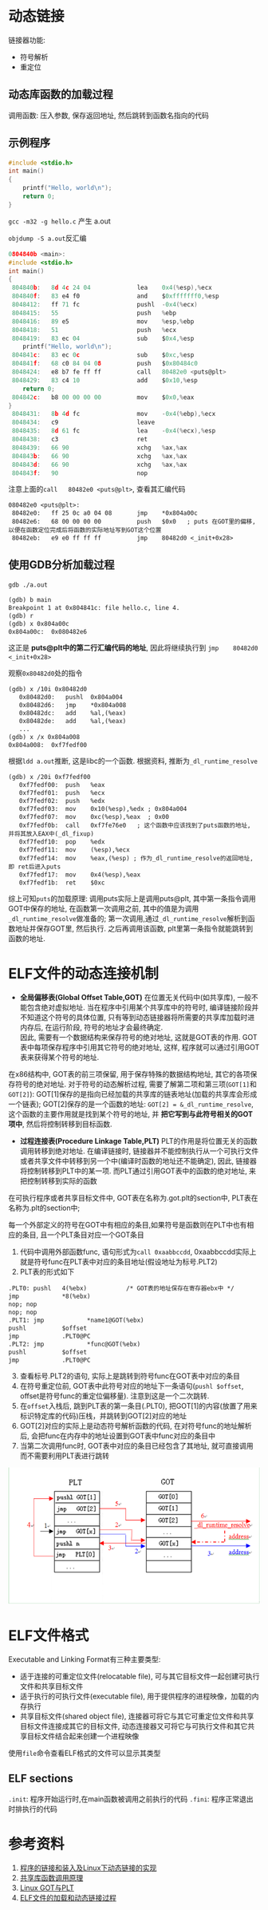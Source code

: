 # 动态链接
链接器功能:
   * 符号解析
   * 重定位

## 动态库函数的加载过程

调用函数: 压入参数, 保存返回地址, 然后跳转到函数名指向的代码

## 示例程序
```c
#include <stdio.h>
int main()
{
    printf("Hello, world\n");
    return 0;
}
```

`gcc -m32 -g hello.c` 产生 a.out

`objdump -S a.out`反汇编

```c
0804840b <main>:
#include <stdio.h>
int main()
{
 804840b:	8d 4c 24 04          	lea    0x4(%esp),%ecx
 804840f:	83 e4 f0             	and    $0xfffffff0,%esp
 8048412:	ff 71 fc             	pushl  -0x4(%ecx)
 8048415:	55                   	push   %ebp
 8048416:	89 e5                	mov    %esp,%ebp
 8048418:	51                   	push   %ecx
 8048419:	83 ec 04             	sub    $0x4,%esp
    printf("Hello, world\n");
 804841c:	83 ec 0c             	sub    $0xc,%esp
 804841f:	68 c0 84 04 08       	push   $0x80484c0
 8048424:	e8 b7 fe ff ff       	call   80482e0 <puts@plt>
 8048429:	83 c4 10             	add    $0x10,%esp
    return 0;
 804842c:	b8 00 00 00 00       	mov    $0x0,%eax
}
 8048431:	8b 4d fc             	mov    -0x4(%ebp),%ecx
 8048434:	c9                   	leave  
 8048435:	8d 61 fc             	lea    -0x4(%ecx),%esp
 8048438:	c3                   	ret    
 8048439:	66 90                	xchg   %ax,%ax
 804843b:	66 90                	xchg   %ax,%ax
 804843d:	66 90                	xchg   %ax,%ax
 804843f:	90                   	nop
```
注意上面的`call   80482e0 <puts@plt>`, 查看其汇编代码
```
080482e0 <puts@plt>:
 80482e0:	ff 25 0c a0 04 08    	jmp    *0x804a00c
 80482e6:	68 00 00 00 00       	push   $0x0   ; puts 在GOT里的偏移,以便在函数定位完成后将函数的实际地址写到GOT这个位置
 80482eb:	e9 e0 ff ff ff       	jmp    80482d0 <_init+0x28>
```

## 使用GDB分析加载过程
`gdb ./a.out`

```
(gdb) b main
Breakpoint 1 at 0x804841c: file hello.c, line 4.
(gdb) r
(gdb) x 0x804a00c
0x804a00c:	0x080482e6
```
这正是 **puts@plt中的第二行汇编代码的地址**, 因此将继续执行到 `jmp    80482d0 <_init+0x28>`

观察`0x80482d0`处的指令
```
(gdb) x /10i 0x80482d0
   0x80482d0:	pushl  0x804a004
   0x80482d6:	jmp    *0x804a008
   0x80482dc:	add    %al,(%eax)
   0x80482de:	add    %al,(%eax)
   ...
(gdb) x /x 0x804a008
0x804a008:	0xf7fedf00
```
根据`ldd a.out`推断, 这是libc的一个函数. 根据资料, 推断为`_dl_runtime_resolve`

```
(gdb) x /20i 0xf7fedf00
   0xf7fedf00:	push   %eax
   0xf7fedf01:	push   %ecx
   0xf7fedf02:	push   %edx
   0xf7fedf03:	mov    0x10(%esp),%edx ; 0x804a004
   0xf7fedf07:	mov    0xc(%esp),%eax  ; 0x00
   0xf7fedf0b:	call   0xf7fe76e0   ; 这个函数中应该找到了puts函数的地址, 并将其放入EAX中(_dl_fixup)
   0xf7fedf10:	pop    %edx
   0xf7fedf11:	mov    (%esp),%ecx
   0xf7fedf14:	mov    %eax,(%esp) ; 作为_dl_runtime_resolve的返回地址, 即 ret后进入puts
   0xf7fedf17:	mov    0x4(%esp),%eax
   0xf7fedf1b:	ret    $0xc
```

综上可知`puts`的加载原理: 调用puts实际上是调用puts@plt, 其中第一条指令调用GOT中保存的地址, 在函数第一次调用之前,
其中的值是为调用`_dl_runtime_resolve`做准备的; 第一次调用,通过`_dl_runtime_resolve`解析到函数地址并保存GOT里,
然后执行. 之后再调用该函数, plt里第一条指令就能跳转到函数的地址.


# ELF文件的动态连接机制

   * **全局偏移表(Global Offset Table,GOT)**
在位置无关代码中(如共享库), 一般不能包含绝对虚拟地址. 当在程序中引用某个共享库中的符号时, 编译链接阶段并不知道这个符号的具体位置,
只有等到动态链接器将所需要的共享库加载时进内存后, 在运行阶段, 符号的地址才会最终确定.  
因此, 需要有一个数据结构来保存符号的绝对地址, 这就是GOT表的作用.
GOT表中每项保存程序中引用其它符号的绝对地址, 这样, 程序就可以通过引用GOT表来获得某个符号的地址.

在x86结构中, GOT表的前三项保留, 用于保存特殊的数据结构地址, 其它的各项保存符号的绝对地址.
对于符号的动态解析过程, 需要了解第二项和第三项(`GOT[1]`和`GOT[2]`): GOT[1]保存的是指向已经加载的共享库的链表地址(加载的共享库会形成一个链表);
GOT[2]保存的是一个函数的地址: `GOT[2] = &_dl_runtime_resolve`, 这个函数的主要作用就是找到某个符号的地址, 并 **把它写到与此符号相关的GOT项中**, 然后将控制转移到目标函数.

   * **过程连接表(Procedure Linkage Table,PLT)**
PLT的作用是将位置无关的函数调用转移到绝对地址. 在编译链接时, 链接器并不能控制执行从一个可执行文件或者共享文件中转移到另一个中(编译时函数的地址还不能确定),
因此, 链接器将控制转移到PLT中的某一项. 而PLT通过引用GOT表中的函数的绝对地址, 来把控制转移到实际的函数

在可执行程序或者共享目标文件中, GOT表在名称为.got.plt的section中, PLT表在名称为.plt的section中;

每一个外部定义的符号在GOT中有相应的条目,如果符号是函数则在PLT中也有相应的条目, 且一个PLT条目对应一个GOT条目
   1. 代码中调用外部函数func, 语句形式为`call 0xaabbccdd`, 0xaabbccdd实际上就是符号func在PLT表中对应的条目地址(假设地址为标号.PLT2)
   2. PLT表的形式如下
```
.PLT0: pushl   4(%ebx)           /* GOT表的地址保存在寄存器ebx中 */
jmp            *8(%ebx)
nop; nop
nop; nop
.PLT1: jmp            *name1@GOT(%ebx)
pushl          $offset
jmp            .PLT0@PC
.PLT2: jmp            *func@GOT(%ebx)
pushl          $offset
jmp            .PLT0@PC
```

   3. 查看标号.PLT2的语句, 实际上是跳转到符号func在GOT表中对应的条目
   4. 在符号重定位前, GOT表中此符号对应的地址下一条语句(`pushl $offset`, offset是符号func的重定位偏移量). 注意到这是一个二次跳转.
   5. 在`offset`入栈后, 跳到PLT表的第一条目(.PLT0), 把GOT[1]的内容(放置了用来标识特定库的代码)压栈，并跳转到GOT[2]对应的地址
   6. GOT[2]对应的实际上是动态符号解析函数的代码, 在对符号func的地址解析后, 会把func在内存中的地址设置到GOT表中func对应的条目中
   7. 当第二次调用func时, GOT表中对应的条目已经包含了其地址, 就可直接调用而不需要利用PLT表进行跳转

![动态解析示意图](./resolve.png)

# ELF文件格式

Executable and Linking Format有三种主要类型:
   * 适于连接的可重定位文件(relocatable file), 可与其它目标文件一起创建可执行文件和共享目标文件
   * 适于执行的可执行文件(executable file), 用于提供程序的进程映像，加载的内存执行
   * 共享目标文件(shared object file), 连接器可将它与其它可重定位文件和共享目标文件连接成其它的目标文件, 动态连接器又可将它与可执行文件和其它共享目标文件结合起来创建一个进程映像

使用`file`命令查看ELF格式的文件可以显示其类型

## ELF sections
   `.init`: 程序开始运行时,在main函数被调用之前执行的代码
   `.fini`: 程序正常退出时排执行的代码
   


# 参考资料
   1. [程序的链接和装入及Linux下动态链接的实现](http://www.ibm.com/developerworks/cn/linux/l-dynlink/)
   2. [共享库函数调用原理](http://blog.csdn.net/absurd/article/details/3169860)
   3. [Linux GOT与PLT](http://www.programlife.net/linux-got-plt.html)
   4. [ELF文件的加载和动态链接过程](http://jzhihui.iteye.com/blog/1447570)
